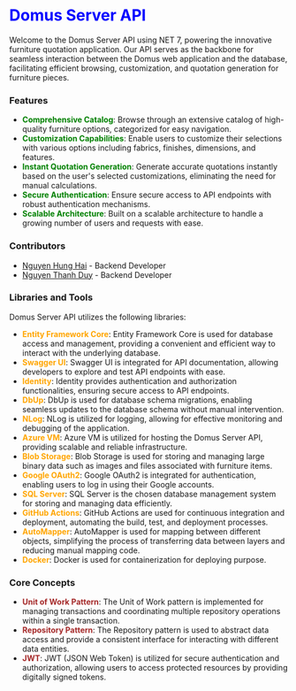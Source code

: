# <span style="color:blue">Domus Server API</span>

Welcome to the Domus Server API using NET 7, powering the innovative furniture quotation application. Our API serves as the backbone for seamless interaction between the Domus web application and the database, facilitating efficient browsing, customization, and quotation generation for furniture pieces.

### Features

- <span style="color:green">**Comprehensive Catalog**</span>: Browse through an extensive catalog of high-quality furniture options, categorized for easy navigation.
- <span style="color:green">**Customization Capabilities**</span>: Enable users to customize their selections with various options including fabrics, finishes, dimensions, and features.
- <span style="color:green">**Instant Quotation Generation**</span>: Generate accurate quotations instantly based on the user's selected customizations, eliminating the need for manual calculations.
- <span style="color:green">**Secure Authentication**</span>: Ensure secure access to API endpoints with robust authentication mechanisms.
- <span style="color:green">**Scalable Architecture**</span>: Built on a scalable architecture to handle a growing number of users and requests with ease.

### Contributors

- <span style="color:purple">[Nguyen Hung Hai](https://github.com/HaiHungNguyenn)</span> - Backend Developer
- <span style="color:purple">[Nguyen Thanh Duy](https://github.com/duykasama)</span> - Backend Developer

### Libraries and Tools

Domus Server API utilizes the following libraries:

- <span style="color:orange">**Entity Framework Core**</span>: Entity Framework Core is used for database access and management, providing a convenient and efficient way to interact with the underlying database.
- <span style="color:orange">**Swagger UI**</span>: Swagger UI is integrated for API documentation, allowing developers to explore and test API endpoints with ease.
- <span style="color:orange">**Identity**</span>: Identity provides authentication and authorization functionalities, ensuring secure access to API endpoints.
- <span style="color:orange">**DbUp**</span>: DbUp is used for database schema migrations, enabling seamless updates to the database schema without manual intervention.
- <span style="color:orange">**NLog**</span>: NLog is utilized for logging, allowing for effective monitoring and debugging of the application.
- <span style="color:orange">**Azure VM**</span>: Azure VM is utilized for hosting the Domus Server API, providing scalable and reliable infrastructure.
- <span style="color:orange">**Blob Storage**</span>: Blob Storage is used for storing and managing large binary data such as images and files associated with furniture items.
- <span style="color:orange">**Google OAuth2**</span>: Google OAuth2 is integrated for authentication, enabling users to log in using their Google accounts.
- <span style="color:orange">**SQL Server**</span>: SQL Server is the chosen database management system for storing and managing data efficiently.
- <span style="color:orange">**GitHub Actions**</span>: GitHub Actions are used for continuous integration and deployment, automating the build, test, and deployment processes.
- <span style="color:orange">**AutoMapper**</span>: AutoMapper is used for mapping between different objects, simplifying the process of transferring data between layers and reducing manual mapping code.
- <span style="color:orange">**Docker**</span>: Docker is used for containerization for deploying purpose.

### Core Concepts
- <span style="color:brown">**Unit of Work Pattern**</span>: The Unit of Work pattern is implemented for managing transactions and coordinating multiple repository operations within a single transaction.
- <span style="color:brown">**Repository Pattern**</span>: The Repository pattern is used to abstract data access and provide a consistent interface for interacting with different data entities.
- <span style="color:brown">**JWT**</span>: JWT (JSON Web Token) is utilized for secure authentication and authorization, allowing users to access protected resources by providing digitally signed tokens.

